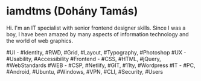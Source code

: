 # iamdtms (Dohány Tamás)

Hi. I'm an IT specialist with senior frontend designer skills. Since I was a boy, I have been amazed by many aspects of information technology and the world of web graphics.

#UI - #Identity, #RWD, #Grid, #Layout, #Typography, #Photoshop 
#UX - #Usability, #Accessibility
#Frontend - #CSS, #HTML, #jQuery, #WebStandards
#WEB - #CSP, #Netlify, #GIT, #11ty, #Wordpress 
#IT - #PC, #Android, #Ubuntu, #Windows, #VPN, #CLI, #Security, #Users
